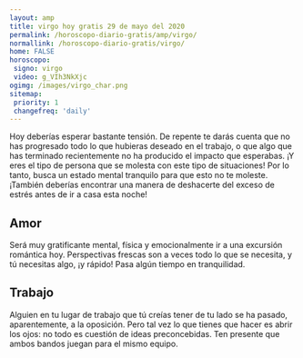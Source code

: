 ```yaml
---
layout: amp
title: virgo hoy gratis 29 de mayo del 2020 
permalink: /horoscopo-diario-gratis/amp/virgo/
normallink: /horoscopo-diario-gratis/virgo/
home: FALSE
horoscopo:
 signo: virgo
 video: g_VIh3NkXjc
ogimg: /images/virgo_char.png
sitemap:
 priority: 1
 changefreq: 'daily'
---
```



Hoy deberías esperar bastante tensión. De repente te darás cuenta que no has progresado todo lo que hubieras deseado en el trabajo, o que algo que has terminado recientemente no ha producido el impacto que esperabas. ¡Y eres el tipo de persona que se molesta con este tipo de situaciones! Por lo tanto, busca un estado mental tranquilo para que esto no te moleste. ¡También deberías encontrar una manera de deshacerte del exceso de estrés antes de ir a casa esta noche!

## Amor

Será muy gratificante mental, física y emocionalmente ir a una excursión romántica hoy. Perspectivas frescas son a veces todo lo que se necesita, y tú necesitas algo, ¡y rápido! Pasa algún tiempo en tranquilidad.

## Trabajo

Alguien en tu lugar de trabajo que tú creías tener de tu lado se ha pasado, aparentemente, a la oposición. Pero tal vez lo que tienes que hacer es abrir los ojos: no todo es cuestión de ideas preconcebidas. Ten presente que ambos bandos juegan para el mismo equipo.
